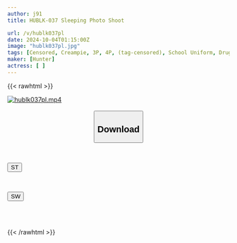 ```yaml
---
author: j91
title: HUBLK-037 Sleeping Photo Shoot

url: /v/hublk037pl
date: 2024-10-04T01:15:00Z
image: "hublk037pl.jpg"
tags: [Censored, Creampie, 3P, 4P, (tag-censored), School Uniform, Drug	]
maker: [Hunter]
actress: [ ]
---
```



{{< rawhtml >}}

<div class="video" data-videoid="We3PeaVYQzuexd">
    <a href="javascript:;">
        <img src="/v/hublk037pl/hublk037pl.jpg" width="WIDTH" height="HEIGHT" alt="hublk037pl.mp4" loading="lazy">
    </a>
</div>

<script type="text/javascript" src="https://j91.asia/asset/on-demand-st.js"></script>

<br>
  <link rel="stylesheet" href="https://j91.asia/asset/bs5.css">
  
  <center>
  <button class="btn btn-primary" type="button" data-bs-toggle="collapse" data-bs-target=".multi-collapse" aria-expanded="false" aria-controls="multiCollapseExample1 multiCollapseExample2"><h2>Download</h2></button></center>
</p>
<div class="row">
  <div class="col">
    <div class="collapse multi-collapse" id="multiCollapseExample1">
      <div class="card card-body">
	      	      <br>
<div class="buttons">  
<p><a href="/v/hublk037pl/st.html" target="_blank"><button class="btn-hover color-3"><i class="fa fa-download"></i> ST</button></a></p></div>
    </div>
  </div>
</div>
  <div class="col">
    <div class="collapse multi-collapse" id="multiCollapseExample2">
      <div class="card card-body">
	      <br>
<div class="buttons">
<p><a href="/v/hublk037pl/sw.html" target="_blank"><button class="btn-hover color-2"><i class="fa fa-download"></i> SW</button></a></p></div>
<br><br>
      </div>
    </div>
  </div>
</div>

{{< /rawhtml >}}